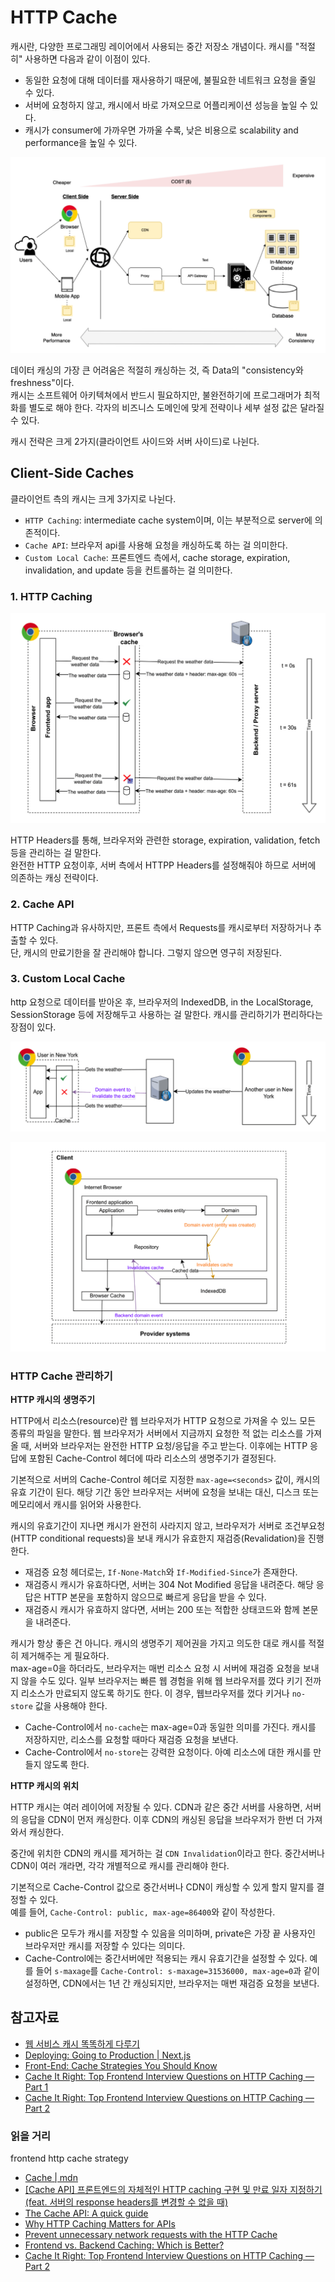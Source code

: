 # HTTP Cache

캐시란, 다양한 프로그래밍 레이어에서 사용되는 중간 저장소 개념이다. 캐시를 "적절히" 사용하면 다음과 같이 이점이 있다.

- 동일한 요청에 대해 데이터를 재사용하기 때문에, 불필요한 네트워크 요청을 줄일 수 있다.
- 서버에 요청하지 않고, 캐시에서 바로 가져오므로 어플리케이션 성능을 높일 수 있다.
- 캐시가 consumer에 가까우면 가까울 수록, 낮은 비용으로 scalability and performance을 높일 수 있다.

![alt text](image-2.png)

데이터 캐싱의 가장 큰 어려움은 적절히 캐싱하는 것, 즉 Data의 "consistency와 freshness"이다.<br>
캐시는 소프트웨어 아키텍쳐에서 반드시 필요하지만, 불완전하기에 프로그래머가 최적화를 별도로 해야 한다. 각자의 비즈니스 도메인에 맞게 전략이나 세부 설정 값은 달라질 수 있다.

캐시 전략은 크게 2가지(클라이언트 사이드와 서버 사이드)로 나뉜다.

## Client-Side Caches

클라이언트 측의 캐시는 크게 3가지로 나뉜다.

- `HTTP Caching`: intermediate cache system이며, 이는 부분적으로 server에 의존적이다.
- `Cache API`: 브라우저 api를 사용해 요청을 캐싱하도록 하는 걸 의미한다.
- `Custom Local Cache`: 프론트엔드 측에서, cache storage, expiration, invalidation, and update 등을 컨트롤하는 걸 의미한다.

### 1. HTTP Caching

![alt text](image-3.png)

HTTP Headers를 통해, 브라우저와 관련한 storage, expiration, validation, fetch 등을 관리하는 걸 말한다.<br>
완전한 HTTP 요청이후, 서버 측에서 HTTPP Headers를 설정해줘야 하므로 서버에 의존하는 캐싱 전략이다.

### 2. Cache API

HTTP Caching과 유사하지만, 프론트 측에서 Requests를 캐시로부터 저장하거나 추출할 수 있다.<br>
단, 캐시의 만료기한을 잘 관리해야 합니다. 그렇지 않으면 영구히 저장된다.

### 3. Custom Local Cache

http 요청으로 데이터를 받아온 후, 브라우저의 IndexedDB, in the LocalStorage, SessionStorage 등에 저장해두고 사용하는 걸 말한다. 캐시를 관리하기가 편리하다는 장점이 있다.

![alt text](image-4.png)

![alt text](image-5.png)

### HTTP Cache 관리하기

**HTTP 캐시의 생명주기**

HTTP에서 리소스(resource)란 웹 브라우저가 HTTP 요청으로 가져올 수 있느 모든 종류의 파일을 말한다. 웹 브라우저가 서버에서 지금까지 요청한 적 없는 리소스를 가져올 때, 서버와 브라우저는 완전한 HTTP 요청/응답을 주고 받는다. 이후에는 HTTP 응답에 포함된 Cache-Control 헤더에 따라 리소스의 생명주기가 결정된다.

기본적으로 서버의 Cache-Control 헤더로 지정한 `max-age=<seconds>` 값이, 캐시의 유효 기간이 된다. 해당 기간 동안 브라우저는 서버에 요청을 보내는 대신, 디스크 또는 메모리에서 캐시를 읽어와 사용한다.

캐시의 유효기간이 지나면 캐시가 완전히 사라지지 않고, 브라우저가 서버로 조건부요청(HTTP conditional requests)을 보내 캐시가 유효한지 재검증(Revalidation)을 진행한다.

- 재검증 요청 헤더로는, `If-None-Match`와 `If-Modified-Since`가 존재한다.
- 재검증시 캐시가 유효하다면, 서버는 304 Not Modified 응답을 내려준다. 해당 응답은 HTTP 본문을 포함하지 않으므로 빠르게 응답을 받을 수 있다.
- 재검증시 캐시가 유효하지 않다면, 서버는 200 또는 적합한 상태코드와 함께 본문을 내려준다.

캐시가 항상 좋은 건 아니다. 캐시의 생명주기 제어권을 가지고 의도한 대로 캐시를 적절히 제거해주는 게 필요하다.<br>
max-age=0을 하더라도, 브라우저는 매번 리소스 요청 시 서버에 재검증 요청을 보내지 않을 수도 있다. 일부 브라우저는 빠른 웹 경험을 위해 웹 브라우저를 껐다 키기 전까지 리소스가 만료되지 않도록 하기도 한다. 이 경우, 웹브라우저를 껐다 키거나 `no-store` 값을 사용해야 한다.

- Cache-Control에서 `no-cache`는 max-age=0과 동일한 의미를 가진다. 캐시를 저장하지만, 리소스를 요청할 때마다 재검증 요청을 보낸다.
- Cache-Control에서 `no-store`는 강력한 요청이다. 아예 리소스에 대한 캐시를 만들지 않도록 한다.

**HTTP 캐시의 위치**

HTTP 캐시는 여러 레이어에 저장될 수 있다. CDN과 같은 중간 서버를 사용하면, 서버의 응답을 CDN이 먼저 캐싱한다. 이후 CDN의 캐싱된 응답을 브라우저가 한번 더 가져와서 캐싱한다.

중간에 위치한 CDN의 캐시를 제거하는 걸 `CDN Invalidation`이라고 한다. 중간서버나 CDN이 여러 개라면, 각각 개별적으로 캐시를 관리해야 한다.

기본적으로 Cache-Control 값으로 중간서버나 CDN이 캐싱할 수 있게 할지 말지를 결정할 수 있다.<br>
예를 들어, `Cache-Control: public, max-age=86400`와 같이 작성한다.

- public은 모두가 캐시를 저장할 수 있음을 의미하며, private은 가장 끝 사용자인 브라우저만 캐시를 저장할 수 있다는 의미다.
- Cache-Control에는 중간서버에만 적용되는 캐시 유효기간을 설정할 수 있다. 예를 들어 `s-maxage`를 `Cache-Control: s-maxage=31536000, max-age=0`과 같이 설정하면, CDN에서는 1년 간 캐싱되지만, 브라우저는 매번 재검증 요청을 보낸다.

## 참고자료

- [웹 서비스 캐시 똑똑하게 다루기](https://toss.tech/article/smart-web-service-cache)
- [Deploying: Going to Production | Next.js](https://nextjs.org/docs/pages/building-your-application/deploying/production-checklist)
- [Front-End: Cache Strategies You Should Know](https://dzone.com/articles/front-end-cache-strategies-you-should-know)
- [Cache It Right: Top Frontend Interview Questions on HTTP Caching — Part 1](https://bootcamp.uxdesign.cc/cache-it-right-top-frontend-interview-questions-on-http-caching-part-1-d852c3b75f90)
- [Cache It Right: Top Frontend Interview Questions on HTTP Caching — Part 2](https://bootcamp.uxdesign.cc/cache-it-right-top-frontend-interview-questions-on-http-caching-part-2-54034cf348ff)

### 읽을 거리

frontend http cache strategy

- [Cache | mdn](https://developer.mozilla.org/en-US/docs/Web/API/Cache)
- [[Cache API] 프론트엔드의 자체적인 HTTP caching 구현 및 만료 일자 지정하기 (feat. 서버의 response headers를 변경할 수 없을 때)](https://velog.io/@skyu_dev/Cache-API-%EC%84%9C%EB%B2%84-%EC%9D%91%EB%8B%B5response%EC%9D%98-%ED%8C%8C%EC%9D%BC%EC%9D%84-%EC%BA%90%EC%8B%B1%ED%95%98%EC%97%AC-%EB%B6%88%ED%95%84%EC%9A%94%ED%95%9C-%EC%9A%94%EC%B2%AD%EC%9D%84-%EC%A4%84%EC%97%AC%EB%B3%B4%EC%9E%90)
- [The Cache API: A quick guide](https://web.dev/articles/cache-api-quick-guide)
- [Why HTTP Caching Matters for APIs](https://thenewstack.io/why-http-caching-matters-for-apis/)
- [Prevent unnecessary network requests with the HTTP Cache](https://web.dev/articles/http-cache)
- [Frontend vs. Backend Caching: Which is Better?](https://copyprogramming.com/howto/caching-on-frontend-or-on-backend)
- [Cache It Right: Top Frontend Interview Questions on HTTP Caching — Part 2](https://bootcamp.uxdesign.cc/cache-it-right-top-frontend-interview-questions-on-http-caching-part-2-54034cf348ff)
